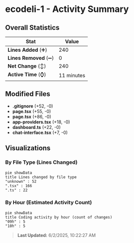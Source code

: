 # ecodeli-1 - Activity Summary 

## Overall Statistics

| Stat                   | Value                                                             |
| ---------------------- | ----------------------------------------------------------------- |
| **Lines Added** (➕)   | 240                                          |
| **Lines Removed** (➖) | 0                                        |
| **Net Change** (↕)    | 240                |
| **Active Time** (⌚)   | 11 minutes |


## Modified Files
- **.gitignore** (+52, -0)
- **page.tsx** (+55, -0)
- **page.tsx** (+86, -0)
- **app-providers.tsx** (+18, -0)
- **dashboard.ts** (+22, -0)
- **chat-interface.tsx** (+7, -0)

## Visualizations

### By File Type (Lines Changed)

```mermaid
pie showData
title Lines changed by file type
"unknown" : 52
".tsx" : 166
".ts" : 22
```

### By Hour (Estimated Activity Count)

```mermaid
pie showData
title Coding activity by hour (count of changes)
"09h" : 5
"10h" : 5
```


> **Last Updated:** 6/2/2025, 10:22:27 AM